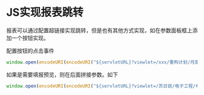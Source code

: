 # JS实现报表跳转

报表可以通过配置超链接实现跳转，但是也有其他方式实现，如在参数面板框上添加一个按钮实现。

配置按钮的点击事件

```js
window.open(encodeURI(encodeURI("${servletURL}?viewlet=/xxx/重构计划/月度接单发货情况.cpt")))
```

如果是需要填报预览，则在后面拼接参数。如下

```js
window.open(encodeURI(encodeURI("${servletURL}?viewlet=/苏日锐/电子工程/电子工程群组目标填报.cpt&op=write")))
```

